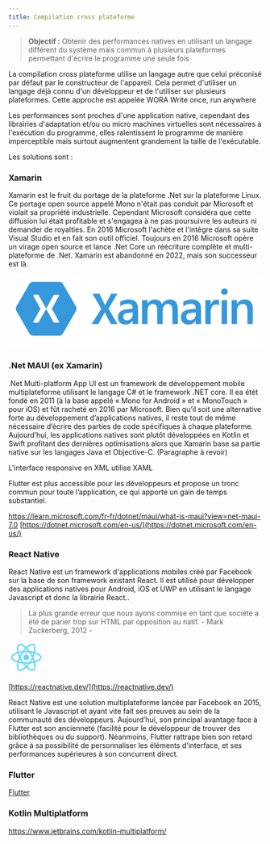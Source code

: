 ```yaml
---
title: Compilation cross plateforme
---
```


> **Objectif :** Obtenir des performances natives en utilisant un langage différent du système mais commun à plusieurs
plateformes permettant d'écrire le programme une seule fois

La compilation cross plateforme utilise un langage autre que celui préconisé par défaut par le constructeur de
l'appareil. Cela permet d'utiliser un langage déjà connu d'un développeur et de l'utiliser sur plusieurs plateformes.
Cette approche est appelée WORA Write once, run anywhere

Les performances sont proches d'une application native, cependant des librairies d'adaptation et/ou ou micro machines
virtuelles sont nécessaires à l'exécution du programme, elles ralentissent le programme de manière imperceptible mais
surtout augmentent grandement la taille de l'exécutable.

Les solutions sont :

### Xamarin

Xamarin est le fruit du portage de la plateforme .Net sur la plateforme Linux. Ce portage open source appelé Mono n'était pas conduit par Microsoft et violait sa propriété industrielle. Cependant Microsoft considéra que cette diffusion lui était profitable et s'engagea à ne pas poursuivre les auteurs ni demander de royalties. En 2016 Microsoft l'achète et l'intègre dans sa suite Visual Studio et en fait son outil officiel. Toujours en 2016 Microsoft opère un virage open source et lance .Net Core un réécriture complète et multi-plateforme de .Net. Xamarin est abandonné en 2022, mais son successeur est là.

![Xamarin](xamarin.png)

### .Net MAUI (ex Xamarin)

.Net Multi-platform App UI est un framework de développement mobile multiplateforme utilisant le langage C# et le framework .NET core.
Il ea étét fondé en 2011 (à la base appelé « Mono for Android » et « MonoTouch » pour iOS) et fût racheté en 2016 par Microsoft. Bien qu’il soit une alternative forte au développement d’applications natives, il reste tout de même nécessaire d’écrire des parties de code spécifiques à chaque plateforme. Aujourd’hui, les applications natives sont plutôt développées en Kotlin et Swift profitant des dernières optimisations alors que Xamarin base sa partie native sur les langages Java et Objective-C. (Paragraphe à revoir)

L'interface responsive en XML utilise XAML

Flutter est plus accessible pour les développeurs et propose un tronc commun pour toute l’application, ce qui apporte un gain de temps substantiel.

https://learn.microsoft.com/fr-fr/dotnet/maui/what-is-maui?view=net-maui-7.0
[https://dotnet.microsoft.com/en-us/](https://dotnet.microsoft.com/en-us/)


### React Native

React Native est un framework d'applications mobiles créé par Facebook sur la base de son framework existant React. Il est utilisé pour développer des applications natives pour Android, iOS et UWP en utilisant le langage Javascript et donc la librairie React..

> La plus grande erreur que nous ayons commise en tant que société a été de parier trop sur HTML par opposition au natif. - Mark Zuckerberg, 2012 -

<img src="react.png" height="64">

[https://reactnative.dev/](https://reactnative.dev/)



React Native est une solution multiplateforme lancée par Facebook en 2015, utilisant le Javascript et ayant vite fait ses preuves au sein de la communauté des développeurs. Aujourd’hui, son principal avantage face à Flutter est son ancienneté (facilité pour le développeur de trouver des bibliothèques ou du support). Néanmoins, Flutter rattrape bien son retard grâce à sa possibilité de personnaliser les éléments d’interface, et ses performances supérieures à son concurrent direct.


### Flutter

[Flutter](../flutter)


### Kotlin Multiplatform 

https://www.jetbrains.com/kotlin-multiplatform/
